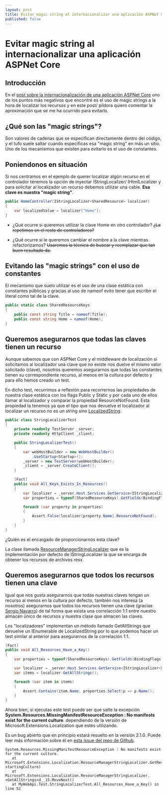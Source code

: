 ```yaml
---
layout: post
title: Evitar magic string al internacionalizar una aplicación ASPNet Core
published: false
---
```


# Evitar magic string al internacionalizar una aplicación ASPNet Core

## Introducción

En el [post sobre la internacionalización de una aplicación ASPNet Core](http://mookiefumi.com/2017-01-04-internacionalizacion-net-core) uno de los puntos más negativos que encontré es el uso de magic strings a la hora de localizar los recursos y en este post/ píldora quiero comentar la aproximación que se me ha ocurrido para evitarlo.

## ¿Qué son las "magic strings"?

Son valores de cadenas que se especifican directamente dentro del código, y el tufo suele saltar cuando especificas esa "magic string" en más un sitio. Uno de los mecanismos que existen para evitarlo es el uso de constantes.

## Poniendonos en situación

Si nos centramos en el ejemplo de querer localizar algún recurso en el controlador tenemos la opción de inyectar IStringLocalizer/ IHtmlLocalizer y para solicitar al localizador un recurso debemos utilizar una cable. **Esa clave es nuestra "magic string"**.

```csharp
public HomeController(IStringLocalizer<SharedResource> localizer)
{
    var localizedValue = localizer["Home"];
}
```

* ¿Qué ocurre si queremos utilizar la clave Home en otro controlador? ~~¿La repetimos en el resto de controladores?~~

* ¿Qué ocurre si le queremos cambiar el nombre a la clave mientras refactorizamos? ~~Usaremos la técnica de buscar y reemplazar que tan buen resultado da.~~

## Evitando las "magic strings" con el uso de constantes

El mecanismo que suelo utilizar es el uso de una clase estática con constantes públicas y gracias al uso de nameof evito tener que escribir el literal como tal de la clave.

```csharp
public static class SharedResourceKeys
{
    public const string Title = nameof(Title);
    public const string Home = nameof(Home);
}
```

## Queremos asegurarnos que todas las claves tienen un recurso

Aunque sabemos que con ASPNet Core y el middleware de localización si solicitamos al localizador una clave que no existe nos duelve el mismo valor solicitado (clave), nosotros queremos asegurarnos que todas las constantes tienen su correspondiente recurso, al menos en la cultura por defecto y para ello hemos creado un test.

En dicho test, recurrimos a reflexión para recorrernos las propiedades de nuestra clase estática con los flags Public y Static y por cada uno de ellos llamar al localizador y comparar la propiedad ResourceNotFound. Esta propiedad la tenemos ya que el tipo que nos devuelve el localizador al localizar un recurso no es un string sino [LocalizedString](https://github.com/aspnet/Localization/blob/39aa9438abbaac7a25230dec7d2af4da2a8023bf/src/Microsoft.Extensions.Localization.Abstractions/LocalizedString.cs).

```csharp
public class StringLocalizerTest
{
    private readonly TestServer _server;
    private readonly HttpClient _client;

    public StringLocalizerTest()
    {
        var webHostBuilder = new WebHostBuilder()
            .UseStartup<Startup>();
        _server = new TestServer(webHostBuilder);
        _client = _server.CreateClient();
    }

    [Fact]
    public void All_Keys_Exists_In_Resources()
    {
        var localizer = _server.Host.Services.GetService<IStringLocalizer<SharedResource>>();
        var properties = typeof(SharedResourceKeys).GetFields(BindingFlags.Public | BindingFlags.Static);

        foreach (var property in properties)
        {
            Assert.False(localizer[property.Name].ResourceNotFound);
        }
    }
}
```

¿Quién es el encargado de proporcionarnos esta clave?

La clase llamada [ResourceManagerStringLocalizer](https://github.com/aspnet/Localization/blob/51549e8471c247f91d5ac57bd6f8f4c68508854b/src/Microsoft.Extensions.Localization/ResourceManagerStringLocalizer.cs) que es la implementación por defecto de IStringLocalizer la que se encarga de obtener los recursos de archivos resx.

## Queremos asegurarnos que todos los recursos tienen una clave

Igual que nos gusta asegurarnos que todas nuestras claves tengan un recurso al menos en la cultura por defecto, también nos interesa (a nosotros) asegurarnos que todos los recursos tienen una clave (gracias [Sergio Navarro](https://twitter.com/snavarropino)) de tal forma que exista una correlacción 1:1 entre nuestro almacén único de recursos y nuestra clase que almacen las claves.

Los "localizadores" implementan un método llamado GetAllStrings que devuelve un IEnumerable de LocalizedString por lo que podemos hacer un test similar al anterior para asegurarnos de la correlación 1:1.

```csharp
[Fact]
public void All_Resources_Have_a_Key()
{
    var properties = typeof(SharedResourceKeys).GetFields(BindingFlags.Public | BindingFlags.Static);

    var localizer = _server.Host.Services.GetService<IStringLocalizer<SharedResource>>();
    var items = localizer.GetAllStrings();

    foreach (var item in items)
    {
        Assert.Contains(item.Name, properties.Select(p => p.Name));
    }
}
```

Ahora bien, si ejecutas este test puede ser que salte la excepción **System.Resources.MissingManifestResourceException : No manifests exist for the current culture**. dependiendo de la versión de Microsoft.Extensions.Localization que estés utilizando.

Es un bug abierto que en principio estará resuelto en la versión 2.1.0. Puede leer más información sobre él en [esta issue del repo de Github](https://github.com/aspnet/Home/issues/2630).

```script
System.Resources.MissingManifestResourceException : No manifests exist for the current culture.
   at Microsoft.Extensions.Localization.ResourceManagerStringLocalizer.GetResourceNamesFromCultureHierarchy(CultureInfo startingCulture)
   at Microsoft.Extensions.Localization.ResourceManagerStringLocalizer.<GetAllStrings>d__15.MoveNext()
   at MyWebApi.Test.StringLocalizerTest.All_Resources_Have_a_Key() in line 52

```